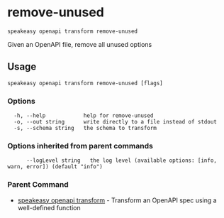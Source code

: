 # remove-unused  
`speakeasy openapi transform remove-unused`  


Given an OpenAPI file, remove all unused options  

## Usage

```
speakeasy openapi transform remove-unused [flags]
```

### Options

```
  -h, --help            help for remove-unused
  -o, --out string      write directly to a file instead of stdout
  -s, --schema string   the schema to transform
```

### Options inherited from parent commands

```
      --logLevel string   the log level (available options: [info, warn, error]) (default "info")
```

### Parent Command

* [speakeasy openapi transform](/docs/speakeasy-reference/cli/openapi/transform)	 - Transform an OpenAPI spec using a well-defined function
